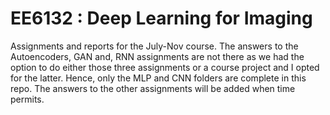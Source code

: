 # EE6132 : Deep Learning for Imaging
Assignments and reports for the July-Nov course.
The answers to the Autoencoders, GAN and, RNN assignments are not there as we had the option to do either those three assignments or a course project and I opted for the latter. Hence, only the MLP and CNN folders are complete in this repo. The answers to the other assignments will be added when time permits.

